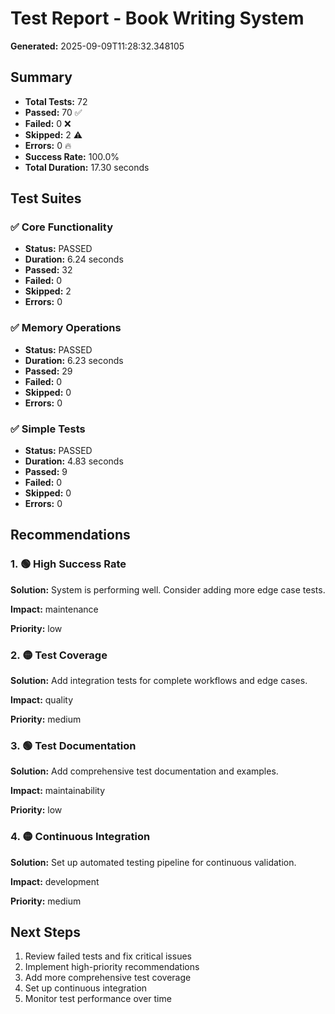 # Test Report - Book Writing System

**Generated:** 2025-09-09T11:28:32.348105

## Summary

- **Total Tests:** 72
- **Passed:** 70 ✅
- **Failed:** 0 ❌
- **Skipped:** 2 ⚠️
- **Errors:** 0 🔥
- **Success Rate:** 100.0%
- **Total Duration:** 17.30 seconds

## Test Suites

### ✅ Core Functionality

- **Status:** PASSED
- **Duration:** 6.24 seconds
- **Passed:** 32
- **Failed:** 0
- **Skipped:** 2
- **Errors:** 0

### ✅ Memory Operations

- **Status:** PASSED
- **Duration:** 6.23 seconds
- **Passed:** 29
- **Failed:** 0
- **Skipped:** 0
- **Errors:** 0

### ✅ Simple Tests

- **Status:** PASSED
- **Duration:** 4.83 seconds
- **Passed:** 9
- **Failed:** 0
- **Skipped:** 0
- **Errors:** 0

## Recommendations

### 1. 🟢 High Success Rate

**Solution:** System is performing well. Consider adding more edge case tests.

**Impact:** maintenance

**Priority:** low

### 2. 🟡 Test Coverage

**Solution:** Add integration tests for complete workflows and edge cases.

**Impact:** quality

**Priority:** medium

### 3. 🟢 Test Documentation

**Solution:** Add comprehensive test documentation and examples.

**Impact:** maintainability

**Priority:** low

### 4. 🟡 Continuous Integration

**Solution:** Set up automated testing pipeline for continuous validation.

**Impact:** development

**Priority:** medium

## Next Steps

1. Review failed tests and fix critical issues
2. Implement high-priority recommendations
3. Add more comprehensive test coverage
4. Set up continuous integration
5. Monitor test performance over time
